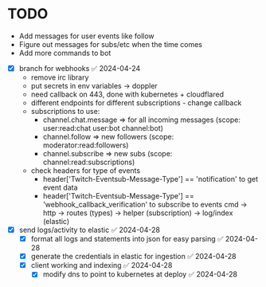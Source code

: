# TODO
- Add messages for user events like follow
- Figure out messages for subs/etc when the time comes
- Add more commands to bot
- [x] branch for webhooks ✅ 2024-04-24
    - remove irc library
    - put secrets in env variables -> doppler
    - need callback on 443, done with kubernetes + cloudflared
    - different endpoints for different subscriptions - change callback
    - subscriptions to use:
        - channel.chat.message => for all incoming messages (scope: user:read:chat user:bot channel:bot)
        - channel.follow => new followers (scope: moderator:read:followers)
        - channel.subscribe => new subs (scope: channel:read:subscriptions)
    - check headers for type of events
        - header['Twitch-Eventsub-Message-Type'] == 'notification' to get event data
        - header['Twitch-Eventsub-Message-Type'] == 'webhook_callback_verification' to subscribe to events
    cmd -> http -> routes (types)
                -> helper (subscription)
                -> log/index (elastic)
- [x] send logs/activity to elastic ✅ 2024-04-28
    - [x] format all logs and statements into json for easy parsing ✅ 2024-04-28
    - [x] generate the credentials in elastic for ingestion ✅ 2024-04-28
    - [x] client working and indexing ✅ 2024-04-28
        -  [x] modify dns to point to kubernetes at deploy ✅ 2024-04-28
